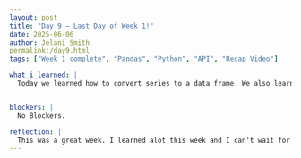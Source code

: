 ```yaml
---
layout: post
title: "Day 9 – Last Day of Week 1!"
date: 2025-06-06
author: Jelani Smith
permalink:/day9.html
tags: ["Week 1 complete", "Pandas", "Python", "API", "Recap Video"]

what_i_learned: |
  Today we learned how to convert series to a data frame. We also learned some new fuctions. We learned how to get the maxinmum and minimum values in the data frame, how to use comparative operators in the data frame, and how to only pull certain columns within our data frame. While we were practicing we learned that to pull columns form our data we have to specifically reference our data frame because if we just ask it "who is the tallest in the data set" it only returns the numerical value. However, if we call our data frame as a list and include whatever column we are trying to pull from we will get the right results.


blockers: |
  No Blockers.

reflection: |
  This was a great week. I learned alot this week and I can't wait for the weeks ahead. Any blockers or challenges I had I was able to work through them pretty smoothly with asking questions and getting help. Today we had a little bit of a challenge in trying to pull columns from our data frame but my group worked together and we were able to overcome our challenges. This week was a great introductory week to learn some essential concepts to help us complete our project and I'm ready to really start attacking our project.
---
```




